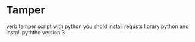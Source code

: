 # Tamper
verb tamper script with python you shold install requsts library python and install pyththo version 3 
